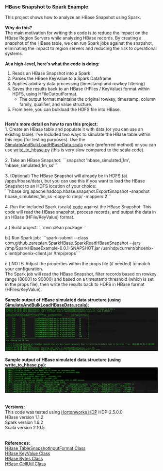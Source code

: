 <h3>HBase Snapshot to Spark Example</h3>

This project shows how to analyze an HBase Snapshot using Spark. 
<br>
<br>
<b>Why do this?</b>
<br>
The main motivation for writing this code is to reduce the impact on the HBase Region Servers while analyzing HBase records. By creating a snapshot of the HBase table, we can run Spark jobs against the snapshot, eliminating the impact to region servers and reducing the risk to operational systems.
<br>
<br><b>At a high-level, here's what the code is doing:</b>
  1. Reads an HBase Snapshot into a Spark
  2. Parses the HBase KeyValue to a Spark Dataframe
  3. Applies arbitrary data processing (timestamp and rowkey filtering)
  4. Saves the results back to an HBase (HFiles / KeyValue) format within HDFS, using HFileOutputFormat.
       - The output format maintains the original rowkey, timestamp, column family, qualifier, and value structure.
  5. From here, you can bulkload the HDFS file into HBase.

<br>
<b>Here's more detail on how to run this project:</b>
<br>
  1. Create an HBase table and populate it with data (or you can use an existing table). I've included two ways to simulate the HBase table within this repo (for testing purposes). Use the <a href="https://github.com/zaratsian/SparkHBaseExample/blob/master/src/main/scala/com/github/zaratsian/SparkHBase/SimulateAndBulkLoadHBaseData.scala">SimulateAndBulkLoadHBaseData.scala</a> code (preferred method) or you can use <a href="https://github.com/zaratsian/SparkHBaseExample/blob/master/write_to_hbase.py">write_to_hbase.py</a> (this is very slow compared to the scala code).
<br>
<br>
  2. Take an HBase Snapshot: ```snapshot 'hbase_simulated_1m', 'hbase_simulated_1m_ss'```
<br>
<br>
  3. (Optional) The HBase Snapshot will already be in HDFS (at /apps/hbase/data), but you can use this if you want to load the HBase Snapshot to an HDFS location of your choice:
  <br>```hbase org.apache.hadoop.hbase.snapshot.ExportSnapshot -snapshot hbase_simulated_1m_ss -copy-to /tmp/ -mappers 2```
<br>
<br>
  4. Run the included Spark (scala) <a href="https://github.com/zaratsian/SparkHBaseExample/blob/master/src/main/scala/com/github/zaratsian/SparkHBase/SparkReadHBaseSnapshot.scala">code</a> against the HBase Snapshot. This code will read the HBase snapshot, process records, and output the data in an HBase (HFile/KeyValue) format.
<br>
<br>
      a.) Build project: ```mvn clean package```
<br>
<br>
      b.) Run Spark job: ```spark-submit --class com.github.zaratsian.SparkHBase.SparkReadHBaseSnapshot --jars /tmp/SparkHBaseExample-0.0.1-SNAPSHOT.jar /usr/hdp/current/phoenix-client/phoenix-client.jar /tmp/props```
<br>
<br>
      c.) NOTE: Adjust the properties within the props file (if needed) to match your configuration.

<br>
The Spark job will read the HBase Snapshot, filter records based on rowkey range (80001 to 90000) and based on a timestamp threshold (which is set in the props file), then write the results back to HDFS in HBase format (HFiles/KeyValue).
<br>
<br>
<b>Sample output of HBase simulated data structure (using SimulateAndBulkLoadHBaseData.scala):</b>
<img src="screenshots/Screen Shot 2016-09-27 at 10.58.13 AM.png" class="inline"/>
<br>
<br>
<b>Sample output of HBase simulated data structure (using write_to_hbase.py):</b>
<img src="screenshots/1_create_hbase_table.png" class="inline"/>
<br>
<br>
<br><b>Versions:</b>
<br>This code was tested using <a href="http://hortonworks.com/products/data-center/hdp/">Hortonworks HDP</a> HDP-2.5.0.0 
<br>HBase version 1.1.2
<br>Spark version 1.6.2
<br>Scala version 2.10.5
<br>
<br>
<br><b>References:</b>
<br><a href="https://hbase.apache.org/apidocs/org/apache/hadoop/hbase/mapreduce/TableSnapshotInputFormat.html">HBase TableSnapshotInputFormat Class</a>
<br><a href="https://hbase.apache.org/devapidocs/org/apache/hadoop/hbase/KeyValue.html">HBase KeyValue Class</a>
<br><a href="https://hbase.apache.org/apidocs/org/apache/hadoop/hbase/util/Bytes.html">HBase Bytes Class</a>
<br><a href="https://hbase.apache.org/apidocs/org/apache/hadoop/hbase/CellUtil.html">HBase CellUtil Class</a>
